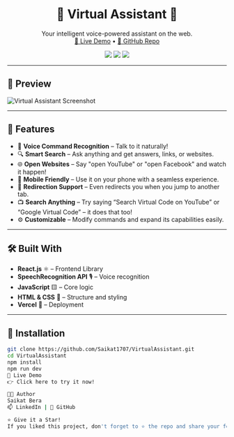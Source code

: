 <h1 align="center">🧠 Virtual Assistant 💬</h1>
<p align="center">
  Your intelligent voice-powered assistant on the web.<br/>
  <a href="https://virtual-assistant-one-ashy.vercel.app/">🔗 Live Demo</a> • 
  <a href="https://github.com/Saikat1707/VirtualAssistant">📂 GitHub Repo</a>
</p>

<p align="center">
  <img src="https://img.shields.io/badge/status-active-brightgreen?style=flat-square"/>
  <img src="https://img.shields.io/github/license/Saikat1707/VirtualAssistant?style=flat-square"/>
  <img src="https://img.shields.io/github/languages/top/Saikat1707/VirtualAssistant?style=flat-square"/>
</p>

---

## 📸 Preview

![Virtual Assistant Screenshot](https://your-screenshot-url.com) <!-- Optional: Replace with actual screenshot link -->

---

## 🚀 Features

- 🎤 **Voice Command Recognition** – Talk to it naturally!
- 🔍 **Smart Search** – Ask anything and get answers, links, or websites.
- 🌐 **Open Websites** – Say "open YouTube" or "open Facebook" and watch it happen!
- 📱 **Mobile Friendly** – Use it on your phone with a seamless experience.
- 🔁 **Redirection Support** – Even redirects you when you jump to another tab.
- 📺 **Search Anything** – Try saying “Search Virtual Code on YouTube” or “Google Virtual Code” – it does that too!
- ⚙️ **Customizable** – Modify commands and expand its capabilities easily.

---

## 🛠️ Built With

- **React.js** ⚛️ – Frontend Library
- **SpeechRecognition API** 🎙 – Voice recognition
- **JavaScript** 🟨 – Core logic
- **HTML & CSS** 🎨 – Structure and styling
- **Vercel** 🚀 – Deployment

---

## 📂 Installation

```bash
git clone https://github.com/Saikat1707/VirtualAssistant.git
cd VirtualAssistant
npm install
npm run dev
📱 Live Demo
👉 Click here to try it now!

👨‍💻 Author
Saikat Bera
📫 LinkedIn | 🐙 GitHub

⭐️ Give it a Star!
If you liked this project, don't forget to ⭐ the repo and share your feedback!


